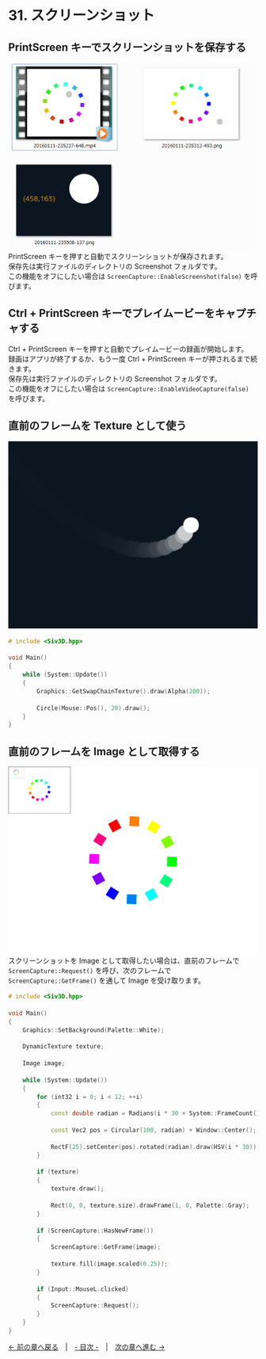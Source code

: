 ﻿# 31. スクリーンショット

## PrintScreen キーでスクリーンショットを保存する
![PrintScreen キーでスクリーンショットを保存する](resource/Screen-capture/screenshot.png "PrintScreen キーでスクリーンショットを保存する")  
PrintScreen キーを押すと自動でスクリーンショットが保存されます。  
保存先は実行ファイルのディレクトリの Screenshot フォルダです。  
この機能をオフにしたい場合は `ScreenCapture::EnableScreenshot(false)` を呼びます。

## Ctrl + PrintScreen キーでプレイムービーをキャプチャする
Ctrl + PrintScreen キーを押すと自動でプレイムービーの録画が開始します。  
録画はアプリが終了するか、もう一度 Ctrl + PrintScreen キーが押されるまで続きます。  
保存先は実行ファイルのディレクトリの Screenshot フォルダです。  
この機能をオフにしたい場合は `ScreenCapture::EnableVideoCapture(false)` を呼びます。

## 直前のフレームを Texture として使う
![直前のフレームを Texture として使う](resource/Screen-capture/getswapchaintexture.png "直前のフレームを Texture として使う")  
```cpp
# include <Siv3D.hpp>

void Main()
{
	while (System::Update())
	{
		Graphics::GetSwapChainTexture().draw(Alpha(200));

		Circle(Mouse::Pos(), 20).draw();
	}
}
```

## 直前のフレームを Image として取得する
![直前のフレームを Image として取得する](resource/Screen-capture/request.png "直前のフレームを Image として取得する")  
スクリーンショットを Image として取得したい場合は、直前のフレームで `ScreenCapture::Request()` を呼び、次のフレームで `ScreenCapture::GetFrame()` を通して Image を受け取ります。
```cpp
# include <Siv3D.hpp>

void Main()
{
	Graphics::SetBackground(Palette::White);

	DynamicTexture texture;

	Image image;

	while (System::Update())
	{
		for (int32 i = 0; i < 12; ++i)
		{
			const double radian = Radians(i * 30 + System::FrameCount());

			const Vec2 pos = Circular(100, radian) + Window::Center();

			RectF(25).setCenter(pos).rotated(radian).draw(HSV(i * 30));
		}

		if (texture)
		{
			texture.draw();

			Rect(0, 0, texture.size).drawFrame(1, 0, Palette::Gray);
		}

		if (ScreenCapture::HasNewFrame())
		{
			ScreenCapture::GetFrame(image);

			texture.fill(image.scaled(0.25));
		}

		if (Input::MouseL.clicked)
		{
			ScreenCapture::Request();
		}
	}
}
```

[← 前の章へ戻る](Particle.md)　|　[- 目次 -](Index.md)　|　[次の章へ進む →](Release.md)